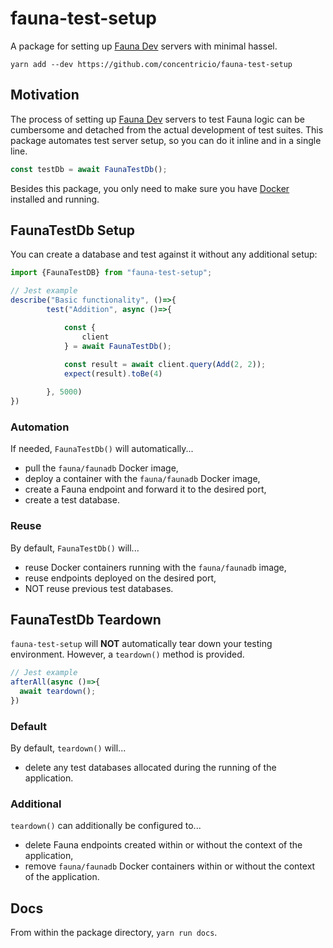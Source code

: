 # fauna-test-setup
A package for setting up [Fauna Dev](https://docs.fauna.com/fauna/current/integrations/dev) servers with minimal hassel.

`yarn add --dev https://github.com/concentricio/fauna-test-setup`

## Motivation
The process of setting up [Fauna Dev](https://docs.fauna.com/fauna/current/integrations/dev) servers to test Fauna logic can be cumbersome and detached from the actual development of test suites. This package automates test server setup, so you can do it inline and in a single line.

```typescript
const testDb = await FaunaTestDb();
```

Besides this package, you only need to make sure you have [Docker](https://www.docker.com/) installed and running.   

## FaunaTestDb Setup
You can create a database and test against it without any additional setup:
```typescript
import {FaunaTestDB} from "fauna-test-setup";

// Jest example
describe("Basic functionality", ()=>{
        test("Addition", async ()=>{

            const {
                client
            } = await FaunaTestDb();
    
            const result = await client.query(Add(2, 2));
            expect(result).toBe(4)

        }, 5000)
})
```
### Automation
If needed, `FaunaTestDb()` will automatically...
- pull the `fauna/faunadb` Docker image,
- deploy a container with the `fauna/faunadb` Docker image,
- create a Fauna endpoint and forward it to the desired port,
- create a test database.

### Reuse
By default, `FaunaTestDb()` will...
- reuse Docker containers running with the `fauna/faunadb` image,
- reuse endpoints deployed on the desired port,
- NOT reuse previous test databases.

## FaunaTestDb Teardown
`fauna-test-setup` will **NOT** automatically tear down your testing environment. However, a `teardown()` method is provided.
```typescript
// Jest example
afterAll(async ()=>{
  await teardown();
})
```
### Default
By default, `teardown()` will...
- delete any test databases allocated during the running of the application.

### Additional
`teardown()` can additionally be configured to...
- delete Fauna endpoints created within or without the context of the application,
- remove `fauna/faunadb` Docker containers within or without the context of the application.

## Docs
From within the package directory, `yarn run docs`.
